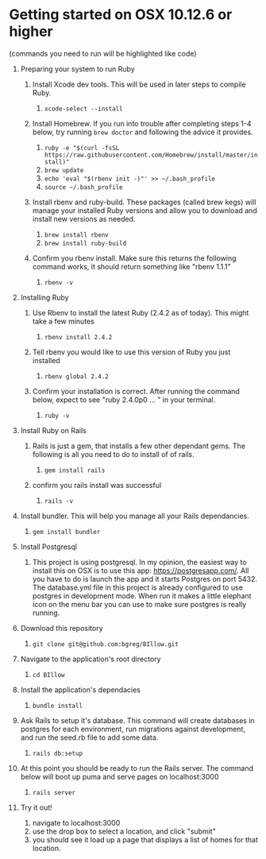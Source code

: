 # Getting started on OSX 10.12.6 or higher

(commands you need to run will be highlighted like code)

1) Preparing your system to run Ruby
	1) Install Xcode dev tools.  This will be used in later steps to compile Ruby.

		1) `xcode-select --install`

	2) Install Homebrew. If you run into trouble after completing steps 1-4 below,  try running `brew doctor` and following the advice it provides.

		1) `ruby -e "$(curl -fsSL https://raw.githubusercontent.com/Homebrew/install/master/install)"`
		2) `brew update`
		3) `echo 'eval "$(rbenv init -)"' >> ~/.bash_profile`
		4) `source ~/.bash_profile`

	3) Install rbenv and ruby-build.  These packages (called brew kegs) will manage your installed Ruby versions and allow you to download and install new versions as needed.
		1) `brew install rbenv`
		2) `brew install ruby-build`
	4) Confirm you rbenv install. Make sure this returns the following command works, it should return something like "rbenv 1.1.1"
		1) `rbenv -v`

2) Installing Ruby
	1) Use Rbenv to install the latest Ruby (2.4.2 as of today). This might take a few minutes
		1) `rbenv install 2.4.2`

	2) Tell rbenv you would like to use this version of Ruby you just installed
		1) `rbenv global 2.4.2`

	3) Confirm your installation is correct. After running the command below, expect to see "ruby 2.4.0p0 ... " in your terminal.
		1) `ruby -v`
3) Install Ruby on Rails
	1) Rails is just a gem, that installs a few other dependant gems. The following is all you need to do to install of of rails.
	
		1) `gem install rails`
		
	2) confirm you rails install was successful
		1) `rails -v`
		
4) Install bundler. This will help you manage all your Rails dependancies. 
	1) `gem install bundler`
	
5) Install Postgresql
	1) This project is using postgresql. In my opinion, the easiest way to install this on OSX is to use this app: https://postgresapp.com/.  All you have to do is launch the app and it starts Postgres on port 5432. The database.yml file in this project is already configured to use postgres in development mode. When run it makes a little elephant icon on the menu bar you can use to make sure postgres is really running. 
	
6) Download this repository
	1) `git clone git@github.com:bgreg/BIllow.git`
7) Navigate to the application's root directory
	1) `cd BIllow`
8) Install the application's dependacies
	1) `bundle install`
9) Ask Rails to setup it's database. This command will create databases in postgres for each environment, run migrations against development, and run the seed.rb file to add some data. 
	1) `rails db:setup`

10) At this point you should be ready to run the Rails server. The command below will boot up puma and serve pages on localhost:3000
	1) `rails server`
11) Try it out! 
	1) navigate to localhost:3000
	2) use the drop box to select a location, and click "submit"
	3) you should see it load up a page that displays a list of homes for that location. 




